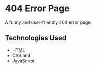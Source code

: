 # 404 Error Page
A funny and user-friendly 404 error page.
## Technologies Used 
- HTML
- CSS and
- JavaScript
